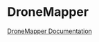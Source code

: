 # DroneMapper

<a href="https://docs.google.com/document/d/12SayItPnzYe70hpYb2lVgmwHRL0hAytFr74bw49XC-g/edit?usp=sharing">DroneMapper Documentation</a>
